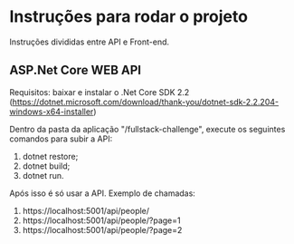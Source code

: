 # Instruções para rodar o projeto
Instruções divididas entre API e Front-end. 

## ASP.Net Core WEB API
Requisitos: baixar e instalar o .Net Core SDK 2.2 (https://dotnet.microsoft.com/download/thank-you/dotnet-sdk-2.2.204-windows-x64-installer)

Dentro da pasta da aplicação "/fullstack-challenge", execute os seguintes comandos para subir a API:

1. dotnet restore;
2. dotnet build;
3. dotnet run.

Após isso é só usar a API.
Exemplo de chamadas:
1. https://localhost:5001/api/people/
2. https://localhost:5001/api/people/?page=1
3. https://localhost:5001/api/people/?page=2